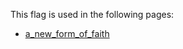 This flag is used in the following pages:
 - [a_new_form_of_faith](../events/a_new_form_of_faith.md)
